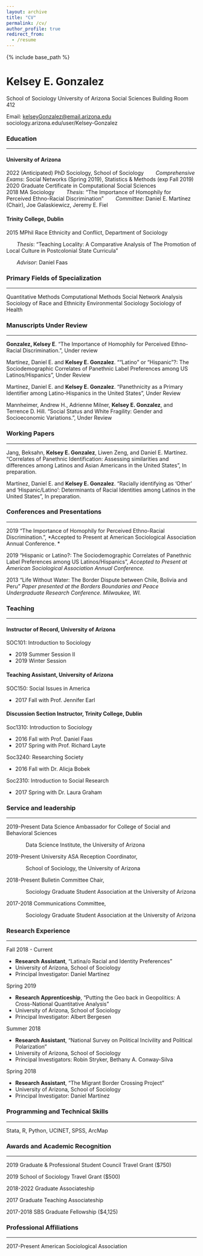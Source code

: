 ```yaml
---
layout: archive
title: "CV"
permalink: /cv/
author_profile: true
redirect_from:
  - /resume
---
```


{% include base_path %}
<p style="text-align: center;">
<h1>Kelsey E. Gonzalez</h1>  
School of Sociology  
University of Arizona  
Social Sciences Building  
Room 412  


Email: kelseyGonzalez@email.arizona.edu   
sociology.arizona.edu/user/Kelsey-Gonzalez   
</p>

### Education
***
#### University of Arizona
2022 (Anticipated) PhD Sociology, School of Sociology
&nbsp;&nbsp;&nbsp;&nbsp;&nbsp;&nbsp; *Comprehensive Exams*:  Social Networks (Spring 2019), Statistics & Methods (exp Fall 2019)
<br>
2020 Graduate Certificate in Computational Social Sciences
<br>
2018 MA Sociology
&nbsp;&nbsp;&nbsp;&nbsp;&nbsp;&nbsp; *Thesis*: “The Importance of Homophily for Perceived Ethno-Racial Discrimination”
&nbsp;&nbsp;&nbsp;&nbsp;&nbsp;&nbsp; *Committee*: Daniel E. Martínez (Chair), Joe Galaskiewicz, Jeremy E. Fiel 

#### Trinity College, Dublin
2015 MPhil Race Ethnicity and Conflict, Department of Sociology

&nbsp;&nbsp;&nbsp;&nbsp;&nbsp;&nbsp; *Thesis*: “Teaching Locality: A Comparative Analysis of The Promotion of Local Culture in Postcolonial State Curricula”

&nbsp;&nbsp;&nbsp;&nbsp;&nbsp;&nbsp; *Advisor*: Daniel Faas 

### Primary Fields of Specialization
***
Quantitative Methods		          Computational Methods 	  Social Network Analysis
Sociology of Race and Ethnicity 	Environmental Sociology	  Sociology of Health

### Manuscripts Under Review
***
**Gonzalez, Kelsey E**. “The Importance of Homophily for Perceived Ethno-Racial Discrimination.”, Under review

Martínez, Daniel E. and **Kelsey E. Gonzalez**. ““Latino” or “Hispanic”?: The Sociodemographic Correlates of Panethnic Label Preferences among US Latinos/Hispanics”, Under Review

Martínez, Daniel E. and **Kelsey E. Gonzalez**. “Panethnicity as a Primary Identifier among Latino-Hispanics in the United States”, Under Review 

Mannheimer, Andrew H., Adrienne Milner, **Kelsey E. Gonzalez**, and Terrence D. Hill.  “Social Status and White Fragility: Gender and Socioeconomic Variations.”, Under Review
  
### Working Papers
***
Jang, Beksahn, **Kelsey E. Gonzalez**, Liwen Zeng, and Daniel E. Martínez. “Correlates of Panethnic Identification: Assessing similarities and differences among Latinos and Asian Americans in the United States”, In preparation.

Martínez, Daniel E. and **Kelsey E. Gonzalez**. “Racially identifying as ‘Other’ and ‘Hispanic/Latino’: Determinants of Racial Identities among Latinos in the United States”, In preparation.

  
### Conferences and Presentations
***
2019 “The Importance of Homophily for Perceived Ethno-Racial Discrimination.”, *Accepted to Present at American Sociological Association Annual Conference. *

2019 “Hispanic or Latino?: The Sociodemographic Correlates of Panethnic Label Preferences among US Latinos/Hispanics”, *Accepted to Present at American Sociological Association Annual Conference.*

2013 “Life Without Water: The Border Dispute between Chile, Bolivia and Peru” *Paper presented at the Borders Boundaries and Peace Undergraduate Research Conference. Milwaukee, WI.*

  
### Teaching
***

#### Instructor of Record, University of Arizona
SOC101: Introduction to Sociology 

- 2019 Summer Session II
- 2019 Winter Session

#### Teaching Assistant, University of Arizona
SOC150: Social Issues in America

- 2017 Fall with Prof. Jennifer Earl

#### Discussion Section Instructor, Trinity College, Dublin
Soc1310: Introduction to Sociology 

- 2016 Fall with Prof. Daniel Faas
- 2017 Spring with Prof. Richard Layte

Soc3240: Researching Society 

- 2016 Fall with Dr. Alicja Bobek 

Soc2310: Introduction to Social Research 

- 2017 Spring with Dr. Laura Graham

### Service and leadership
***
2019-Present	Data Science Ambassador for College of Social and Behavioral Sciences

&nbsp;&nbsp;&nbsp;&nbsp;&nbsp;&nbsp;&nbsp;&nbsp;&nbsp;&nbsp;&nbsp;&nbsp; Data Science Institute, the University of Arizona


2019-Present	University ASA Reception Coordinator, 

&nbsp;&nbsp;&nbsp;&nbsp;&nbsp;&nbsp;&nbsp;&nbsp;&nbsp;&nbsp;&nbsp;&nbsp; School of Sociology, the University of Arizona


2018-Present	Bulletin Committee Chair, 

&nbsp;&nbsp;&nbsp;&nbsp;&nbsp;&nbsp;&nbsp;&nbsp;&nbsp;&nbsp;&nbsp;&nbsp; Sociology Graduate Student Association at the University of Arizona


2017-2018	Communications Committee, 

&nbsp;&nbsp;&nbsp;&nbsp;&nbsp;&nbsp;&nbsp;&nbsp;&nbsp;&nbsp;&nbsp;&nbsp; Sociology Graduate Student Association at the University of Arizona

### Research Experience
***
  
Fall 2018 - Current

- **Research Assistant**, “Latina/o Racial and Identity Preferences”
- University of Arizona, School of Sociology
- Principal Investigator: Daniel Martínez


Spring 2019 

- **Research Apprenticeship**, “Putting the Geo back in Geopolitics:  A Cross-National Quantitative Analysis”
- University of Arizona, School of Sociology
- Principal Investigator: Albert Bergesen


Summer 2018

- **Research Assistant**, “National Survey on Political Incivility and Political Polarization”
- University of Arizona, School of Sociology
- Principal Investigators: Robin Stryker, Bethany A. Conway-Silva 


Spring 2018

- **Research Assistant**, “The Migrant Border Crossing Project”
- University of Arizona, School of Sociology
- Principal Investigator: Daniel Martínez

  
### Programming and Technical Skills
***
Stata, R, Python, UCINET, SPSS, ArcMap 

### Awards and Academic Recognition
***
2019	        Graduate & Professional Student Council Travel Grant ($750) 

2019	        School of Sociology Travel Grant ($500)

2018-2022	    Graduate Associateship

2017	        Graduate Teaching Associateship

2017-2018	SBS Graduate Fellowship ($4,125)


### Professional Affiliations 
***
2017-Present American Sociological Association
